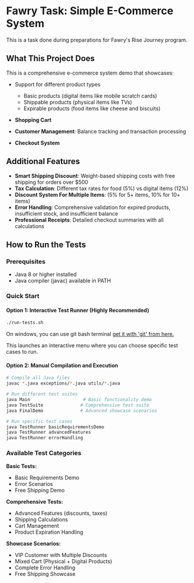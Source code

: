 # Fawry Task: Simple E-Commerce System

This is a task done during preparations for Fawry's Rise Journey program.

## What This Project Does

This is a comprehensive e-commerce system demo that showcases:

- Support for different product types

  - Basic products (digital items like mobile scratch cards)
  - Shippable products (physical items like TVs)
  - Expirable products (food items like cheese and biscuits)

- **Shopping Cart**
- **Customer Management**: Balance tracking and transaction processing
- **Checkout System**

## Additional Features

- **Smart Shipping Discount**: Weight-based shipping costs with free shipping for orders over $500
- **Tax Calculation**: Different tax rates for food (5%) vs digital items (12%)
- **Discount System For Multiple Items**: (5% for 5+ items, 10% for 10+ items)
- **Error Handling**: Comprehensive validation for expired products, insufficient stock, and insufficient balance
- **Professional Receipts**: Detailed checkout summaries with all calculations

## How to Run the Tests

### Prerequisites

- Java 8 or higher installed
- Java compiler (javac) available in PATH

### Quick Start

#### Option 1: Interactive Test Runner (Highly Recommended)

```bash
./run-tests.sh
```

On windows, you can use git bash terminal [get it with 'git' from here.](https://git-scm.com/downloads/win)

This launches an interactive menu where you can choose specific test cases to run.

#### Option 2: Manual Compilation and Execution

```bash
# Compile all Java files
javac *.java exceptions/*.java utils/*.java

# Run different test suites
java Main                    # Basic functionality demo
java TestSuite              # Comprehensive test suite
java FinalDemo              # Advanced showcase scenarios

# Run specific test cases
java TestRunner basicRequirementsDemo
java TestRunner advancedFeatures
java TestRunner errorHandling
```

### Available Test Categories

**Basic Tests:**

- Basic Requirements Demo
- Error Scenarios
- Free Shipping Demo

**Comprehensive Tests:**

- Advanced Features (discounts, taxes)
- Shipping Calculations
- Cart Management
- Product Expiration Handling

**Showcase Scenarios:**

- VIP Customer with Multiple Discounts
- Mixed Cart (Physical + Digital Products)
- Complete Error Handling
- Free Shipping Showcase
